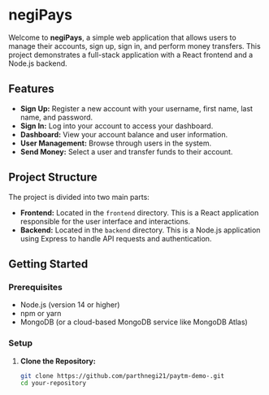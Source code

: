 
# negiPays

Welcome to **negiPays**, a simple web application that allows users to manage their accounts, sign up, sign in, and perform money transfers. This project demonstrates a full-stack application with a React frontend and a Node.js backend.

## Features

- **Sign Up:** Register a new account with your username, first name, last name, and password.
- **Sign In:** Log into your account to access your dashboard.
- **Dashboard:** View your account balance and user information.
- **User Management:** Browse through users in the system.
- **Send Money:** Select a user and transfer funds to their account.

## Project Structure

The project is divided into two main parts:

- **Frontend:** Located in the `frontend` directory. This is a React application responsible for the user interface and interactions.
- **Backend:** Located in the `backend` directory. This is a Node.js application using Express to handle API requests and authentication.

## Getting Started

### Prerequisites

- Node.js (version 14 or higher)
- npm or yarn
- MongoDB (or a cloud-based MongoDB service like MongoDB Atlas)

### Setup

1. **Clone the Repository:**

   ```bash
   git clone https://github.com/parthnegi21/paytm-demo-.git
   cd your-repository
